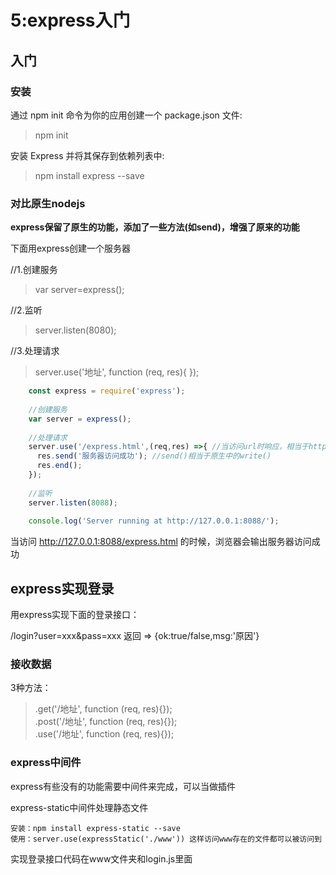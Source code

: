 # 5:express入门

## 入门  

### 安装

通过 npm init 命令为你的应用创建一个 package.json 文件:  
>npm init

安装 Express 并将其保存到依赖列表中:  
>npm install express --save

### 对比原生nodejs  

**express保留了原生的功能，添加了一些方法(如send)，增强了原来的功能**  

下面用express创建一个服务器

//1.创建服务  
>var server=express();

//2.监听  
>server.listen(8080);

//3.处理请求  
>server.use('地址', function (req, res){
});

```js
	const express = require('express');
		
	//创建服务
	var server = express();
	
	//处理请求
	server.use('/express.html',(req,res) =>{ //当访问url时响应，相当于http.createServer
	  res.send('服务器访问成功'); //send()相当于原生中的write()
	  res.end();
	});
	
	//监听
	server.listen(8088);
	
	console.log('Server running at http://127.0.0.1:8088/');
```
当访问 http://127.0.0.1:8088/express.html 的时候，浏览器会输出服务器访问成功

## express实现登录  

用express实现下面的登录接口：

/login?user=xxx&pass=xxx
返回 => {ok:true/false,msg:'原因'}

### 接收数据
3种方法：  
>.get('/地址', function (req, res){});  
>.post('/地址', function (req, res){});  
>.use('/地址', function (req, res){});

### express中间件  

express有些没有的功能需要中间件来完成，可以当做插件  

express-static中间件处理静态文件
  
	安装：npm install express-static --save 
	使用：server.use(expressStatic('./www')) 这样访问www存在的文件都可以被访问到  

实现登录接口代码在www文件夹和login.js里面